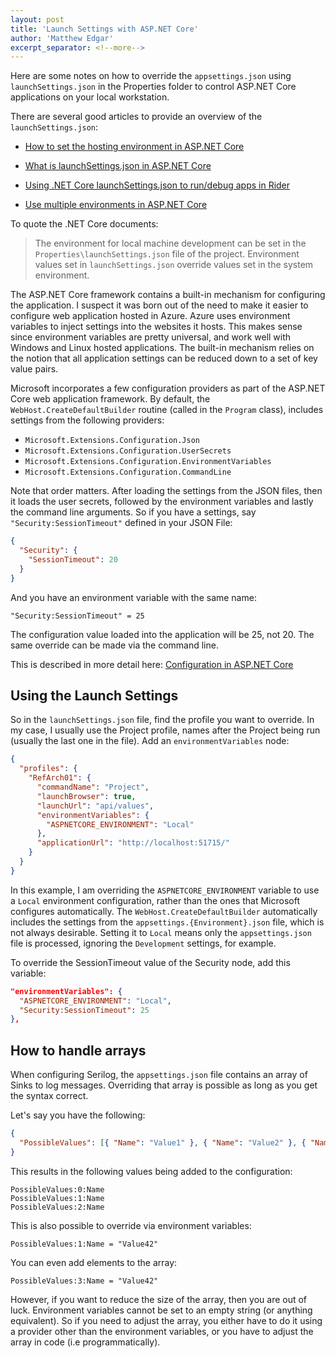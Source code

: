```yaml
---
layout: post
title: 'Launch Settings with ASP.NET Core'
author: 'Matthew Edgar'
excerpt_separator: <!--more-->
---
```


Here are some notes on how to override the `appsettings.json` using `launchSettings.json` in the Properties folder to control ASP.NET Core applications on your local workstation.

<!--more-->

There are several good articles to provide an overview of the `launchSettings.json`:

- [How to set the hosting environment in ASP.NET Core](https://andrewlock.net/how-to-set-the-hosting-environment-in-asp-net-core/)

- [What is launchSettings.json in ASP.NET Core](https://www.talkingdotnet.com/launchsetting-json-in-aspnet-5/)

- [Using .NET Core launchSettings.json to run/debug apps in Rider](https://blog.jetbrains.com/dotnet/2018/11/08/using-net-core-launchsettings-json-rundebug-apps-rider/)

- [Use multiple environments in ASP.NET Core](https://docs.microsoft.com/en-us/aspnet/core/fundamentals/environments)

To quote the .NET Core documents:

> The environment for local machine development can be set in the `Properties\launchSettings.json` file of the project. Environment values set in `launchSettings.json` override values set in the system environment.

The ASP.NET Core framework contains a built-in mechanism for configuring the application. I suspect it was born out of the
need to make it easier to configure web application hosted in Azure. Azure uses environment variables to inject settings into
the websites it hosts. This makes sense since environment variables are pretty universal, and work well with Windows and Linux
hosted applications. The built-in mechanism relies on the notion that all application settings can be reduced down
to a set of key value pairs.

Microsoft incorporates a few configuration providers as part of the ASP.NET Core web application framework. By default,
the `WebHost.CreateDefaultBuilder` routine (called in the `Program` class), includes settings from the following providers:

- `Microsoft.Extensions.Configuration.Json`
- `Microsoft.Extensions.Configuration.UserSecrets`
- `Microsoft.Extensions.Configuration.EnvironmentVariables`
- `Microsoft.Extensions.Configuration.CommandLine`

Note that order matters. After loading the settings from the JSON files, then it loads the user secrets, followed by
the environment variables and lastly the command line arguments. So if you have a settings, say `"Security:SessionTimeout"`
defined in your JSON File:

```json
{
  "Security": {
    "SessionTimeout": 20
  }
}
```

And you have an environment variable with the same name:

`"Security:SessionTimeout" = 25`

The configuration value loaded into the application will be 25, not 20. The same override can be made via the command line.

This is described in more detail here: [Configuration in ASP.NET Core](https://docs.microsoft.com/en-us/aspnet/core/fundamentals/configuration/)

## Using the Launch Settings

So in the `launchSettings.json` file, find the profile you want to override. In my case, I usually use the Project profile,
names after the Project being run (usually the last one in the file). Add an `environmentVariables` node:

```json
{
  "profiles": {
    "RefArch01": {
      "commandName": "Project",
      "launchBrowser": true,
      "launchUrl": "api/values",
      "environmentVariables": {
        "ASPNETCORE_ENVIRONMENT": "Local"
      },
      "applicationUrl": "http://localhost:51715/"
    }
  }
}
```

In this example, I am overriding the `ASPNETCORE_ENVIRONMENT` variable to use a `Local` environment configuration, rather
than the ones that Microsoft configures automatically. The `WebHost.CreateDefaultBuilder` automatically includes the
settings from the `appsettings.{Environment}.json` file, which is not always desirable. Setting it to `Local` means
only the `appsettings.json` file is processed, ignoring the `Development` settings, for example.

To override the SessionTimeout value of the Security node, add this variable:

```json
"environmentVariables": {
  "ASPNETCORE_ENVIRONMENT": "Local",
  "Security:SessionTimeout": 25
},
```

## How to handle arrays

When configuring Serilog, the `appsettings.json` file contains an array of Sinks to log messages. Overriding that array is
possible as long as you get the syntax correct.

Let's say you have the following:

```json
{
  "PossibleValues": [{ "Name": "Value1" }, { "Name": "Value2" }, { "Name": "Value3" }]
}
```

This results in the following values being added to the configuration:

`PossibleValues:0:Name`  
`PossibleValues:1:Name`  
`PossibleValues:2:Name`

This is also possible to override via environment variables:

`PossibleValues:1:Name = "Value42"`

You can even add elements to the array:

`PossibleValues:3:Name = "Value42"`

However, if you want to reduce the size of the array, then you are out of luck. Environment variables cannot be set
to an empty string (or anything equivalent). So if you need to adjust the array, you either have to do it
using a provider other than the environment variables, or you have to adjust the array in code (i.e programmatically).
